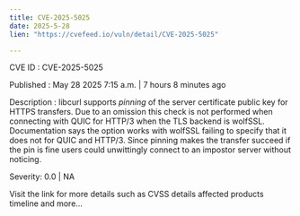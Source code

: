 ```yaml
---
title: CVE-2025-5025
date: 2025-5-28
lien: "https://cvefeed.io/vuln/detail/CVE-2025-5025"

---
```


CVE ID : CVE-2025-5025

Published :  May 28
2025
7:15 a.m. | 7 hours
8 minutes ago

Description : libcurl supports *pinning* of the server certificate public key for HTTPS transfers. Due to an omission
this check is not performed when connecting with QUIC for HTTP/3
when the TLS backend is wolfSSL. Documentation says the option works with wolfSSL
failing to specify that it does not for QUIC and HTTP/3. Since pinning makes the transfer succeed if the pin is fine
users could unwittingly connect to an impostor server without noticing.

Severity: 0.0 | NA

Visit the link for more details
such as CVSS details
affected products
timeline
and more...
